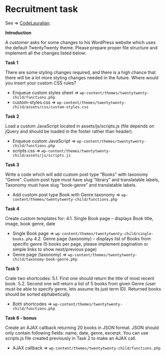 # Recruitment task

See => [CodeLauralian](http://codelauralian.pl/).

**Introduction**

A customer asks for some changes to his WordPress website which uses the default TwentyTwenty theme. Please prepare proper file structure and implement all the changes listed below:

**Task 1** 

There are some styling changes required, and there is a high chance that there will be a lot more styling changes needed in the future. Where would you insert your custom CSS rules?
- Enqueue custom styles sheet => `wp-content/themes/twentytwenty-child/functions.php`
- custom-styles.css => `wp-content/themes/twentytwenty-child/assets/css/custom-styles.css`

**Task 2**

Load a custom JavaScript located in assets/js/scripts.js (file depends on jQuery and should be loaded in the footer rather than header).
- Enqueue custom JavaScript => `wp-content/themes/twentytwenty-child/functions.php`
- scripts.css => `wp-content/themes/twentytwenty-child/assets/js/scripts.js`

**Task 3**

Write a code which will add custom post type “Books” with taxonomy “Genre”. Custom post type must have slug “library” and translatable labels,
Taxonomy must have slug “book-genre” and translatable labels.
- Add custom post type Book with Genre taxonomy => `wp-content/themes/twentytwenty-child/functions.php`

**Task 4**

Create custom templates for:
4.1. Single Book page – displays Book title, image, book genre, date
  - Single Book page => `wp-content/themes/twentytwenty-child/single-books.php`
4.2. Genre page (taxonomy) – displays list of Books from specific genre (5 books per page, please implement pagination or simple links to show next/previous page)
  - Genre page (taxonomy) => `wp-content/themes/twentytwenty-child/taxonomy-book-genre.php`

**Task 5**

Crate two shortcodes:
5.1. First one should return the title of most recent book.
5.2. Second one will return a list of 5 books from given Genre (user must be able to specify genre, lets assume its just term ID). Returned books should be sorted alphabetically.
  - Both shortcodes => `wp-content/themes/twentytwenty-child/functions.php`
    
**Task 6 - bonus**

Create an AJAX callback returning 20 books in JSON format. JSON should only contain following fields: name, date, genre, excerpt. You can use scripts.js file created previously in Task 2 to make an AJAX call.
  - AJAX callback => `wp-content/themes/twentytwenty-child/functions.php`
